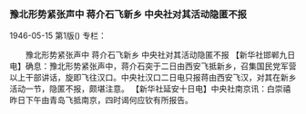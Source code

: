 ### 豫北形势紧张声中  蒋介石飞新乡  中央社对其活动隐匿不报

1946-05-15
第1版()
专栏：

　　豫北形势紧张声中
    蒋介石飞新乡
    中央社对其活动隐匿不报
    【新华社邯郸九日电】确息：豫北形势紧张声中，蒋介石突于二日由西安飞抵新乡，召集国民党军营以上干部讲话，旋即飞往汉口。中央社汉口二日电只报蒋由西安飞汉，对其在新乡活动一节，隐匿不报，颇堪注意。
    【新华社延安十日电】中央社南京讯：白崇禧昨日下午由青岛飞抵南京，四时谒何应钦有所报告。
